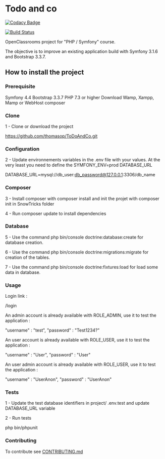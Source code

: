 # Todo and co

[![Codacy Badge](https://app.codacy.com/project/badge/Grade/1e157ee5f90245c08f8e53ce525d320c)](https://www.codacy.com/gh/thomasop/ToDoAndCo/dashboard?utm_source=github.com&amp;utm_medium=referral&amp;utm_content=thomasop/ToDoAndCo&amp;utm_campaign=Badge_Grade)

[![Build Status](https://travis-ci.com/thomasop/ToDoAndCo.svg?branch=master)](https://travis-ci.com/thomasop/ToDoAndCo)

OpenClassrooms project for "PHP / Symfony" course.

The objective is to improve an existing application build with Symfony 3.1.6 and Bootstrap 3.3.7.

## How to install the project

### Prerequisite

Symfony 4.4
Bootstrap 3.3.7
PHP 7.3 or higher
Download Wamp, Xampp, Mamp or WebHost
composer

### Clone

1 - Clone or download the project

https://github.com/thomasop/ToDoAndCo.git

### Configuration

2 - Update environnements variables in the .env file with your values. At the very least you need to define the SYMFONY_ENV=prod DATABASE_URL

DATABASE_URL=mysql://db_user:db_password@127.0.0.1:3306/db_name

### Composer

3 - Install composer with composer install and init the projet with composer init in SnowTricks folder

4 - Run composer update to install dependencies

### Database

5 - Use the command php bin/console doctrine:database:create for database creation.

6 - Use the command php bin/console doctrine:migrations:migrate for creation of the tables.

7 - Use the command php bin/console doctrine:fixtures:load for load some data in database.

### Usage

Login link :

/login

An admin account is already available with ROLE_ADMIN, use it to test the application :

"username" : "test",
"password" : "Test1234?"

An user account is already available with ROLE_USER, use it to test the application :

"username" : "User",
"password" : "User"

An user admin account is already available with ROLE_USER, use it to test the application :

"username" : "UserAnon",
"password" : "UserAnon"

### Tests

1 - Update the test database identifiers in project/ .env.test and update DATABASE_URL variable

2 - Run tests

php bin/phpunit

### Contributing

To contribute see [CONTRIBUTING.md](https://github.com/thomasop/ToDoAndCo/blob/master/CONTRIBUTING.md)
